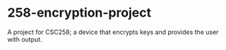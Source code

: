 # 258-encryption-project
A project for CSC258; a device that encrypts keys and provides the user with output.
